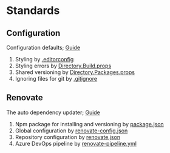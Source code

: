 ﻿# Standards

## Configuration

Configuration defaults; [Guide](./Configuration/README.md)

1. Styling by [.editorconfig](./Configuration/.editorconfig)
2. Styling errors by [Directory.Build.props](./Configuration/Directory.Build.props)
3. Shared versioning by [Directory.Packages.props](./Configuration/Directory.Packages.props)
4. Ignoring files for git by [.gitignore](./../.gitignore)

## Renovate

The auto dependency updater; [Guide](./Renovate/README.md)

1. Npm package for installing and versioning by [package.json](./Renovate/package.json)
2. Global configuration by [renovate-config.json](./Renovate/renovate-config.js)
3. Repository configuration by [renovate.json](./Renovate/renovate.json)
4. Azure DevOps pipeline by [renovate-pipeline.yml](./Renovate/renovate-pipeline.yml)